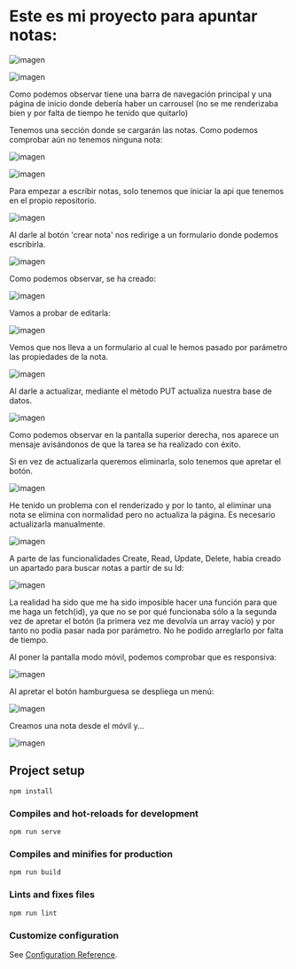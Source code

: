 # Este es mi proyecto para apuntar notas:

![imagen](https://user-images.githubusercontent.com/91744454/220838404-387e77d1-f109-4fe5-b3d5-e1b305af3908.png)

![imagen](https://user-images.githubusercontent.com/91744454/220838863-82f29bc5-08c2-4fb4-9730-0382a145ceed.png)  

Como podemos observar tiene una barra de navegación principal y una página de inicio donde debería haber un carrousel (no se me renderizaba bien y por falta de tiempo he tenido que quitarlo)  

Tenemos una sección donde se cargarán las notas. Como podemos comprobar aún no tenemos ninguna nota:  

![imagen](https://user-images.githubusercontent.com/91744454/220838974-5ad10572-8811-40df-a850-4b9462a0ced7.png)

![imagen](https://user-images.githubusercontent.com/91744454/220839074-327454cd-516f-4ab6-95b6-75151dfb1a82.png)

Para empezar a escribir notas, solo tenemos que iniciar la api que tenemos en el propio repositorio.  

![imagen](https://user-images.githubusercontent.com/91744454/220839727-2571c4d8-ca17-4602-96f9-191f6d569971.png)

Al darle al botón 'crear nota' nos redirige a un formulario donde podemos escribirla.  

![imagen](https://user-images.githubusercontent.com/91744454/220839884-68e0956f-36f8-4ee9-8d9a-b48894076a9f.png)

Como podemos observar, se ha creado:  

![imagen](https://user-images.githubusercontent.com/91744454/220840003-b91f7467-9f8d-4238-b45d-7800abd38ce3.png)

Vamos a probar de editarla:  

![imagen](https://user-images.githubusercontent.com/91744454/220840048-b15b96ef-ff4c-457f-97c7-84369b61fd3c.png)

Vemos que nos lleva a un formulario al cual le hemos pasado por parámetro las propiedades de la nota.   

![imagen](https://user-images.githubusercontent.com/91744454/220840152-8c90d5f3-7746-4b18-b7ac-4a690f68eb7a.png)

Al darle a actualizar, mediante el método PUT actualiza nuestra base de datos.  


![imagen](https://user-images.githubusercontent.com/91744454/220840362-9dc6f054-801d-4215-bf47-7455c4fff982.png)

Como podemos observar en la pantalla superior derecha, nos aparece un mensaje avisándonos de que la tarea se ha realizado con éxito.   


Si en vez de actualizarla queremos eliminarla, solo tenemos que apretar el botón.  


![imagen](https://user-images.githubusercontent.com/91744454/220840584-b10cff4d-4cee-4d43-8848-b009a2162ff3.png)

He tenido un problema con el renderizado y por lo tanto, al eliminar una nota se elimina con normalidad pero no actualiza la página. Es necesario actualizarla manualmente.  

![imagen](https://user-images.githubusercontent.com/91744454/220840747-84c59172-1703-42f3-acd6-df0609283aa3.png)  


A parte de las funcionalidades Create, Read, Update, Delete, habia creado un apartado para buscar notas a partir de su Id:  


![imagen](https://user-images.githubusercontent.com/91744454/220840786-ce65f197-3111-412f-b2a4-1c294b90e316.png)

La realidad ha sido que me ha sido imposible hacer una función para que me haga un fetch(id), ya que no se por qué funcionaba sólo a la segunda vez de apretar el botón (la primera vez me devolvía un array vacío) y por tanto no podía pasar nada por parámetro. No he podido arreglarlo por falta de tiempo.

Al poner la pantalla modo móvil, podemos comprobar que es responsiva:  

![imagen](https://user-images.githubusercontent.com/91744454/220841493-3b62e7ab-4fdf-4941-a021-26e7f0195bdf.png)

Al apretar el botón hamburguesa se despliega un menú:  

![imagen](https://user-images.githubusercontent.com/91744454/220841559-f6850be0-3367-45c6-b8cb-a47091e72a67.png)

Creamos una nota desde el móvil y...  


![imagen](https://user-images.githubusercontent.com/91744454/220841651-04baab62-f284-425d-ba65-b079d9c438eb.png)



## Project setup
```
npm install
```

### Compiles and hot-reloads for development
```
npm run serve
```

### Compiles and minifies for production
```
npm run build
```

### Lints and fixes files
```
npm run lint
```

### Customize configuration
See [Configuration Reference](https://cli.vuejs.org/config/).
